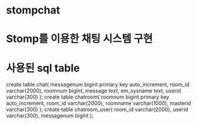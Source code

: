 # stompchat

# Stomp를 이용한 채팅 시스템 구현

# 사용된 sql table
create table chat(
	messagenum bigint primary key auto_increment,
	room_id varchar(2000),
    roomnum bigint,
    message text,
    em_sysname text,
    userid varchar(300)
);
create table chatroom(
	roomnum bigint primary key auto_increment,
    room_id varchar(2000),
    roomname varchar(1000),
    masterid varchar(300)
);
create table chatroom_user(
	room_id varchar(2000),
    userid varchar(300),
    messagenum bigint
);
